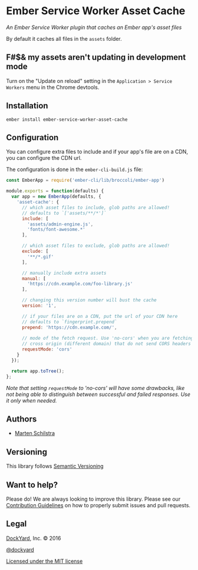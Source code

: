 # Ember Service Worker Asset Cache

_An Ember Service Worker plugin that caches an Ember app's asset files_

By default it caches all files in the `assets` folder.

## F#$& my assets aren't updating in development mode

Turn on the "Update on reload" setting in the `Application > Service Workers`
menu in the Chrome devtools.

## Installation

```
ember install ember-service-worker-asset-cache
```

## Configuration

You can configure extra files to include and if your app's file are on a CDN,
you can configure the CDN url.

The configuration is done in the `ember-cli-build.js` file:

```js
const EmberApp = require('ember-cli/lib/broccoli/ember-app')

module.exports = function(defaults) {
  var app = new EmberApp(defaults, {
    'asset-cache': {
      // which asset files to include, glob paths are allowed!
      // defaults to `['assets/**/*']`
      include: [
        'assets/admin-engine.js',
        'fonts/font-awesome.*'
      ],

      // which asset files to exclude, glob paths are allowed!
      exclude: [
        '**/*.gif'
      ],

      // manually include extra assets
      manual: [
        'https://cdn.example.com/foo-library.js'
      ],

      // changing this version number will bust the cache
      version: '1',

      // if your files are on a CDN, put the url of your CDN here
      // defaults to `fingerprint.prepend`
      prepend: 'https://cdn.example.com/',
      
      // mode of the fetch request. Use 'no-cors' when you are fetching resources
      // cross origin (different domain) that do not send CORS headers
      requestMode: 'cors'
    }
  });

  return app.toTree();
};
```

*Note that setting `requestMode` to 'no-cors' will have some drawbacks, like not being able to distinguish between
successful and failed responses. Use it only when needed.*

## Authors

* [Marten Schilstra](http://twitter.com/martndemus)

## Versioning

This library follows [Semantic Versioning](http://semver.org)

## Want to help?

Please do! We are always looking to improve this library. Please see our
[Contribution Guidelines](https://github.com/dockyard/ember-service-worker-asset-cache/blob/master/CONTRIBUTING.md)
on how to properly submit issues and pull requests.

## Legal

[DockYard](http://dockyard.com/), Inc. &copy; 2016

[@dockyard](http://twitter.com/dockyard)

[Licensed under the MIT license](http://www.opensource.org/licenses/mit-license.php)

